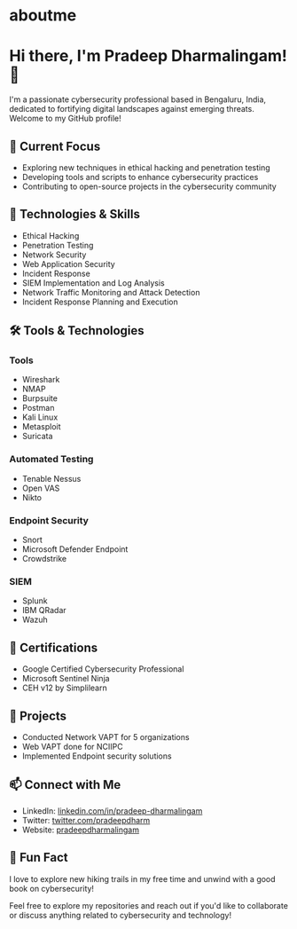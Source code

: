 # aboutme
# Hi there, I'm Pradeep Dharmalingam! 👋

I'm a passionate cybersecurity professional based in Bengaluru, India, dedicated to fortifying digital landscapes against emerging threats. Welcome to my GitHub profile!

## 🔭 Current Focus

- Exploring new techniques in ethical hacking and penetration testing
- Developing tools and scripts to enhance cybersecurity practices
- Contributing to open-source projects in the cybersecurity community

## 🌱 Technologies & Skills

- Ethical Hacking
- Penetration Testing
- Network Security
- Web Application Security
- Incident Response
- SIEM Implementation and Log Analysis
- Network Traffic Monitoring and Attack Detection
- Incident Response Planning and Execution

## 🛠️ Tools & Technologies

### Tools
- Wireshark
- NMAP
- Burpsuite
- Postman
- Kali Linux
- Metasploit
- Suricata

### Automated Testing
- Tenable Nessus
- Open VAS
- Nikto

### Endpoint Security
- Snort
- Microsoft Defender Endpoint
- Crowdstrike

### SIEM
- Splunk
- IBM QRadar
- Wazuh

## 📜 Certifications

- Google Certified Cybersecurity Professional
- Microsoft Sentinel Ninja
- CEH v12 by Simplilearn

## 🚀 Projects

- Conducted Network VAPT for 5 organizations
- Web VAPT done for NCIIPC
- Implemented Endpoint security solutions

## 📫 Connect with Me

- LinkedIn: [linkedin.com/in/pradeep-dharmalingam](https://www.linkedin.com/in/pradeep-dharmalingam)
- Twitter: [twitter.com/pradeepdharm](https://twitter.com/pradeepdharm)
- Website: [pradeepdharmalingam](https://sites.google.com/view/pradeep-dharmalingam)

## 🚀 Fun Fact

I love to explore new hiking trails in my free time and unwind with a good book on cybersecurity!

Feel free to explore my repositories and reach out if you'd like to collaborate or discuss anything related to cybersecurity and technology!
